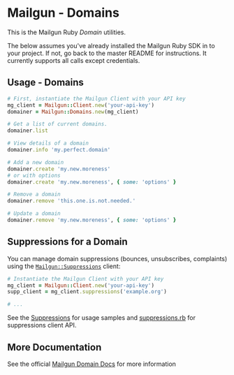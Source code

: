 Mailgun - Domains
====================

This is the Mailgun Ruby *Domain* utilities.

The below assumes you've already installed the Mailgun Ruby SDK in to your
project. If not, go back to the master README for instructions. It currently supports
all calls except credentials.

Usage - Domains
-----------------------

```ruby
# First, instantiate the Mailgun Client with your API key
mg_client = Mailgun::Client.new('your-api-key')
domainer = Mailgun::Domains.new(mg_client)

# Get a list of current domains.
domainer.list

# View details of a domain
domainer.info 'my.perfect.domain'

# Add a new domain
domainer.create 'my.new.moreness'
# or with options
domainer.create 'my.new.moreness', { some: 'options' }

# Remove a domain
domainer.remove 'this.one.is.not.needed.'

# Update a domain
domainer.remove 'my.new.moreness', { some: 'options' }
```

Suppressions for a Domain
-------------------------

You can manage domain suppressions (bounces, unsubscribes, complaints) using the
[`Mailgun::Suppressions`](/docs/Suppressions.md) client:

```ruby
# Instantiate the Mailgun Client with your API key
mg_client = Mailgun::Client.new('your-api-key')
supp_client = mg_client.suppressions('example.org')

# ...
```

See the [Suppressions](/docs/Suppressions.md) for usage samples and
[suppressions.rb](/lib/mailgun/suppressions.rb) for suppressions client API.


More Documentation
------------------
See the official [Mailgun Domain Docs](https://documentation.mailgun.com/api-domains.html)
for more information
